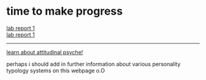 # time to make progress
[lab report 1](lab-report-1-week-2.html) <br/>
[lab report 1](https://<your-username>.github.io/<your-lab-reports-repo>/lab-report-1-week-2.html)

---
[learn about attitudinal psyche!](https://starnaphie.github.io/cse15l-lab-reports/page-1.html) 

perhaps i should add in further information about various personality typology systems on this webpage o.O